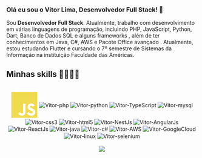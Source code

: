 ### Olá eu sou o Vitor Lima, Desenvolvedor Full Stack! 👋

<!--
**VitorLima21/VitorLima21** is a ✨ _special_ ✨ repository because its `README.md` (this file) appears on your GitHub profile.

Here are some ideas to get you started:

- 🔭 I’m currently working on ...
- 🌱 I’m currently learning ...
- 👯 I’m looking to collaborate on ...
- 🤔 I’m looking for help with ...
- 💬 Ask me about ...
- 📫 How to reach me: ...
- 😄 Pronouns: ...
- ⚡ Fun fact: ...
-->

Sou **Desenvolvedor Full Stack**. Atualmente, trabalho com desenvolvimento em várias linguagens de programação, incluindo PHP, JavaScript, Python, Dart, Banco de Dados SQL e alguns frameworks , além de ter conhecimentos em Java, C#, AWS e Pacote Office avançado . Atualmente, estou estudando Flutter e cursando o 7º semestre de Sistemas da Informação na instituição Faculdade das Américas.

  ## Minhas skills  🧑‍💻👨‍💻 
 

<div style="display: inline_block" align="center"><br>
    <img align="center" alt="Vitor-Js" height="70" width="70"
      src="https://raw.githubusercontent.com/devicons/devicon/master/icons/javascript/javascript-plain.svg" />
    <img align="center" alt="Vitor-php" height="70" width="70"
      src="https://cdn.jsdelivr.net/gh/devicons/devicon/icons/php/php-original.svg" />
    <img align="center" alt="Vitor-python" height="70" width="70"
      src="https://cdn.jsdelivr.net/gh/devicons/devicon/icons/python/python-original-wordmark.svg" />
    <img align="center" alt="Vitor-TypeScript" height="70" width="70"
      src="https://cdn.jsdelivr.net/gh/devicons/devicon/icons/typescript/typescript-original.svg" />          
    <img align="center" alt="Vitor-mysql" height="70" width="70"
      src="https://cdn.jsdelivr.net/gh/devicons/devicon/icons/mysql/mysql-original-wordmark.svg" />
    <img align="center" alt="Vitor-css3" height="70" width="70"
      src="https://cdn.jsdelivr.net/gh/devicons/devicon/icons/css3/css3-original-wordmark.svg" />
    <img align="center" alt="Vitor-html5" height="70" width="70"
      src="https://cdn.jsdelivr.net/gh/devicons/devicon/icons/html5/html5-original-wordmark.svg" /> 
    <img  align="center" alt="Vitor-NestJs" height="70" width="70" 
      src="https://cdn.jsdelivr.net/gh/devicons/devicon/icons/nestjs/nestjs-plain.svg" />    
    <img align="center" alt="Vitor-AngularJs" height="70" width="70"
      src="https://cdn.jsdelivr.net/gh/devicons/devicon/icons/angularjs/angularjs-original.svg" />  
    <img align="center" alt="Vitor-ReactJs" height="70" width="70"
      src="https://cdn.jsdelivr.net/gh/devicons/devicon/icons/react/react-original.svg" />                
    <img align="center" alt="Vitor-java" height="70" width="70"
      src="https://cdn.jsdelivr.net/gh/devicons/devicon/icons/java/java-original-wordmark.svg" />
    <img align="center" alt="Vitor-c#" height="70" width="70"
      src="https://cdn.jsdelivr.net/gh/devicons/devicon/icons/csharp/csharp-original.svg" />   
    <img align="center" alt="Vitor-AWS" height="70" width="70"
      src="https://cdn.jsdelivr.net/gh/devicons/devicon/icons/amazonwebservices/amazonwebservices-original-wordmark.svg" />  
    <img align="center" alt="Vitor-GoogleCloud" height="70" width="70"   
      src="https://cdn.jsdelivr.net/gh/devicons/devicon/icons/googlecloud/googlecloud-original-wordmark.svg" />           
    <img align="center" alt="Vitor-linux" height="70" width="70"
      src="https://cdn.jsdelivr.net/gh/devicons/devicon/icons/linux/linux-original.svg" />
    <img align="center" alt="Vitor-selenium" height="70" width="70"
      src="https://cdn.jsdelivr.net/gh/devicons/devicon/icons/selenium/selenium-original.svg" />
</div>   
<div style="display: inline_block" align="center"><br>  
  <a href="https://www.linkedin.com/in/vitor-lima-334b45114" target="_blank">
    <img src="https://img.shields.io/badge/-LinkedIn-%230077B5?style=for-the-badge&logo=linkedin&logoColor=white" target="_blank"></a> 
  
</div>
